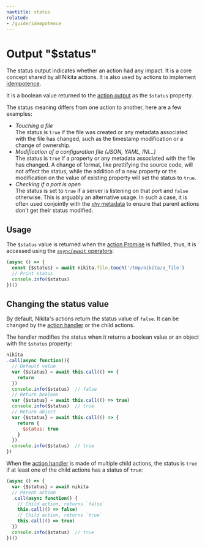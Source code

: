 ```yaml
---
navtitle: status
related:
- /guide/idempotence
---
```


# Output "$status"

The status output indicates whether an action had any impact. It is a core concept shared by all Nikita actions. It is also used by actions to implement [idempotence](/current/guide/idempotence).

It is a boolean value returned to the [action output](/current/api/output) as the `$status` property.

The status meaning differs from one action to another, here are a few examples:

- *Touching a file*   
  The status is `true` if the file was created or any metadata associated with the file has changed, such as the timestamp modification or a change of ownership.
- *Modification of a configuration file (JSON, YAML, INI...)*   
  The status is `true` if a property or any metadata associated with the file has changed. A change of format, like prettifying the source code, will not affect the status, while the addition of a new property or the modification on the value of existing property will set the status to `true`.
- *Checking if a port is open*   
  The status is set to `true` if a server is listening on that port and `false` otherwise. This is arguably an alternative usage. In such a case, it is often used conjointly with the [`shy` metadata](/current/api/metadata/shy) to ensure that parent actions don't get their status modified.

## Usage

The `$status` value is returned when the [action Promise](/current/guide/promise) is fulfilled, thus, it is accessed using the [`async`/`await` operators](https://nodejs.dev/learn/modern-asynchronous-javascript-with-async-and-await):

```js
(async () => {
  const {$status} = await nikita.file.touch('/tmp/nikita/a_file')
  // Print status
  console.info($status)
})()
```

## Changing the status value

By default, Nikita's actions return the status value of `false`. It can be changed by the [action handler](/current/api/handler) or the child actions. 

The handler modifies the status when it returns a boolean value or an object with the `$status` property:

```js
nikita
.call(async function(){
  // Default value
  var {$status} = await this.call(() => {
    return
  })
  console.info($status)  // false
  // Return boolean
  var {$status} = await this.call(() => true)
  console.info($status)  // true
  // Return object
  var {$status} = await this.call(() => {
    return {
      $status: true
    }
  })
  console.info($status)  // true
})
```

When the [action handler](/current/api/handler) is made of multiple child actions, the status is `true` if at least one of the child actions has a status of `true`:

```js
(async () => {
  var {$status} = await nikita
  // Parent action
  .call(async function() {
    // Child action, returns `false`
    this.call(() => false)
    // Child action, returns `true`
    this.call(() => true)
  })
  console.info($status)  // true
})()
```
